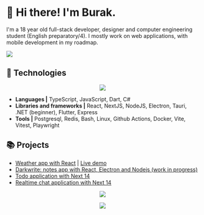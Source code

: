 # 🌠 Hi there! I'm Burak.

I'm a 18 year old full-stack developer, designer and computer engineering student (English preparatory/4). I mostly work on web applications, with mobile development in my roadmap.

<a href="https://twitter.com/codingwithburak">
        <img src="https://skillicons.dev/icons?i=twitter&theme=dark" />
</a>

## 🔧 Technologies

<p align="center">
  <a href="https://skillicons.dev">
    <img src="https://skillicons.dev/icons?i=ts,js,cs,react,postgres,electron,express,nextjs,nodejs,tailwind,flutter,docker,linux,dotnet,bash,vite&theme=dark&perline=8" />
  </a>
</p>

-   **Languages |** TypeScript, JavaScript, Dart, C#
-   **Libraries and frameworks |** React, NextJS, NodeJS, Electron, Tauri, .NET (beginner), Flutter, Express
-   **Tools |** Postgresql, Redis, Bash, Linux, Github Actions, Docker, Vite, Vitest, Playwright

## 📚 Projects

-   [Weather app with React](https://github.com/astudentinearth/weather-app) | [Live demo](https://astudentinearth.github.io/weather-app)
-   [Darkwrite: notes app with React, Electron and Nodejs (work in progress)](https://github.com/astudentinearth/darkwrite)
-   [Todo application with Next 14](https://github.com/todo-server)
-   [Realtime chat application with Next 14](https://github.com/astudentinearth/next14-chat-app)

<p align="center">
    <img src="https://github-readme-stats.vercel.app/api?username=astudentinearth&show_icons=true&theme=tokyonight"/>

</p>

<p align="center">
    <img src="https://github-readme-stats.vercel.app/api/top-langs/?username=astudentinearth&layout=compact&theme=tokyonight"/>
</p>
